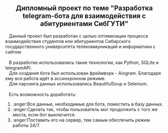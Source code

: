<h2 align = 'center'>Дипломный проект по теме "Разработка telegram-бота для взаимодействия с абитуриентами СибГУТИ"</h2>
<div> 
&nbsp&nbsp&nbspДанный проект был разработан с целью оптимизации процесса взаимодействия студентов или абитуриентов Сибирского государственного университета телекоммуникаций и информатики с сайтом. 
</div>
<br>
<div>
&nbsp&nbsp&nbspВ разработке использовались такие технологии, как Python, SQLite и telegramAPI. 
<br>
&nbsp&nbsp&nbspДля создания бота был использован фреймворк - Aiogram. Благодаря ему вся работа идёт в ассинхронном режиме.
<br>
&nbsp&nbsp&nbspДля парсинга данных использовались BeautifulSoup и Selenium.
</div>
<br>
<div>
&nbsp&nbsp&nbspЕсть возможность доработать:
  <ol>
 <li>:anger:Все данные, необходимые для бота, поместить в базу данных.</li>
 <li>:anger:Сделать так, чтобы пользователь мог продолжить с того же места, если бот выключится.</li>
 <li>:anger:Поставить его на сервер, тем самым обеспечить режим работы 24/7.</li>
</ol>
</div>

